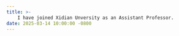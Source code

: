 ```yaml
---
title: >-
    I have joined Xidian Unversity as an Assistant Professor.
date: 2025-03-14 10:00:00 -0800
---
```

